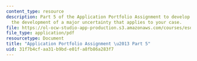 ```yaml
---
content_type: resource
description: Part 5 of the Application Portfolio Assignment to develop a lattice depicting
  the development of a major uncertainty that applies to your case.
file: https://ol-ocw-studio-app-production.s3.amazonaws.com/courses/esd-71-engineering-systems-analysis-for-design-fall-2008/31f7b4cfaa31b9bde01fa8fb86a283f7_ap_assn5.pdf
file_type: application/pdf
resourcetype: Document
title: "Application Portfolio Assignment \u2013 Part 5"
uid: 31f7b4cf-aa31-b9bd-e01f-a8fb86a283f7
---
```

